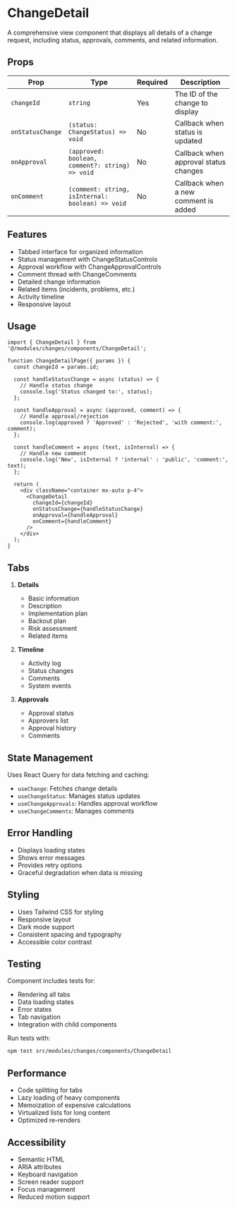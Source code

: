 # ChangeDetail

A comprehensive view component that displays all details of a change request, including status, approvals, comments, and related information.

## Props

| Prop | Type | Required | Description |
|------|------|----------|-------------|
| `changeId` | `string` | Yes | The ID of the change to display |
| `onStatusChange` | `(status: ChangeStatus) => void` | No | Callback when status is updated |
| `onApproval` | `(approved: boolean, comment?: string) => void` | No | Callback when approval status changes |
| `onComment` | `(comment: string, isInternal: boolean) => void` | No | Callback when a new comment is added |

## Features

- Tabbed interface for organized information
- Status management with ChangeStatusControls
- Approval workflow with ChangeApprovalControls
- Comment thread with ChangeComments
- Detailed change information
- Related items (incidents, problems, etc.)
- Activity timeline
- Responsive layout

## Usage

```tsx
import { ChangeDetail } from '@/modules/changes/components/ChangeDetail';

function ChangeDetailPage({ params }) {
  const changeId = params.id;
  
  const handleStatusChange = async (status) => {
    // Handle status change
    console.log('Status changed to:', status);
  };
  
  const handleApproval = async (approved, comment) => {
    // Handle approval/rejection
    console.log(approved ? 'Approved' : 'Rejected', 'with comment:', comment);
  };
  
  const handleComment = async (text, isInternal) => {
    // Handle new comment
    console.log('New', isInternal ? 'internal' : 'public', 'comment:', text);
  };
  
  return (
    <div className="container mx-auto p-4">
      <ChangeDetail 
        changeId={changeId}
        onStatusChange={handleStatusChange}
        onApproval={handleApproval}
        onComment={handleComment}
      />
    </div>
  );
}
```

## Tabs

1. **Details**
   - Basic information
   - Description
   - Implementation plan
   - Backout plan
   - Risk assessment
   - Related items

2. **Timeline**
   - Activity log
   - Status changes
   - Comments
   - System events

3. **Approvals**
   - Approval status
   - Approvers list
   - Approval history
   - Comments

## State Management

Uses React Query for data fetching and caching:

- `useChange`: Fetches change details
- `useChangeStatus`: Manages status updates
- `useChangeApprovals`: Handles approval workflow
- `useChangeComments`: Manages comments

## Error Handling

- Displays loading states
- Shows error messages
- Provides retry options
- Graceful degradation when data is missing

## Styling

- Uses Tailwind CSS for styling
- Responsive layout
- Dark mode support
- Consistent spacing and typography
- Accessible color contrast

## Testing

Component includes tests for:
- Rendering all tabs
- Data loading states
- Error states
- Tab navigation
- Integration with child components

Run tests with:

```bash
npm test src/modules/changes/components/ChangeDetail
```

## Performance

- Code splitting for tabs
- Lazy loading of heavy components
- Memoization of expensive calculations
- Virtualized lists for long content
- Optimized re-renders

## Accessibility

- Semantic HTML
- ARIA attributes
- Keyboard navigation
- Screen reader support
- Focus management
- Reduced motion support
